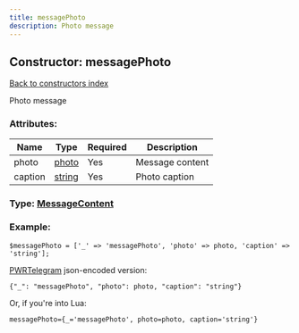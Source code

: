 ```yaml
---
title: messagePhoto
description: Photo message
---
```

## Constructor: messagePhoto  
[Back to constructors index](index.md)



Photo message

### Attributes:

| Name     |    Type       | Required | Description |
|----------|---------------|----------|-------------|
|photo|[photo](../types/photo.md) | Yes|Message content|
|caption|[string](../types/string.md) | Yes|Photo caption|



### Type: [MessageContent](../types/MessageContent.md)


### Example:

```
$messagePhoto = ['_' => 'messagePhoto', 'photo' => photo, 'caption' => 'string'];
```  

[PWRTelegram](https://pwrtelegram.xyz) json-encoded version:

```
{"_": "messagePhoto", "photo": photo, "caption": "string"}
```


Or, if you're into Lua:  


```
messagePhoto={_='messagePhoto', photo=photo, caption='string'}

```


